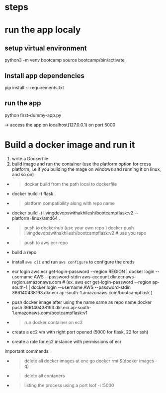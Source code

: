 # steps

# run the app localy

## setup virtual environment
python3 -m venv bootcamp
source bootcamp/bin/activate

## Install app dependencies
pip install -r requirements.txt

## run the app
python first-dummy-app.py

-> access the app on localhost(127.0.0.1) on port 5000

# Build a docker image and run it
1. write a Dockerfile
2. build image and run the container (use the platform option for cross platform, i.e if you building the mage on windows and running it on linux, and so on)
- > docker build from the path local to dockerfile
- docker build -t flask .

- > platform compatibility along with repo name
- docker build -t livingdevopswithakhilesh/bootcampflask:v2   --platform=linux/amd64 .


- > push to dockerhub (use your own repo )
docker push livingdevopswithakhilesh/bootcampflask:v2  # use you repo

- > push to aws ecr repo
- build a repo
- install `aws cli` and run  `aws configure` to configure the creds
-  ecr login
aws ecr get-login-password --region REGION | docker login --username AWS --password-stdin aws-account.dkr.ecr.aws-region.amazonaws.com     # (ex. aws ecr get-login-password --region ap-south-1 | docker login --username AWS --password-stdin 366140438193.dkr.ecr.ap-south-1.amazonaws.com/bootcampflask )
- push docker image after using the name same as repo name
docker push 366140438193.dkr.ecr.ap-south-1.amazonaws.com/bootcampflask:v1

-  > run docker container on ec2
- create a ec2 vm with right port opened (5000 for flask, 22 for ssh)
- create a role for ec2 instance with permissions of ecr 

Important commands
- > delete all docker images at one go
docker rmi $(docker images -q)
- > delete all contaners

- > listing the process using a port
lsof -i :5000
